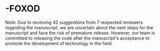 # -FOXOD
Note: Due to receiving 42 suggestions from 7 respected reviewers regarding the manuscript, we are uncertain about the next steps for the manuscript and face the risk of premature release. However, our team is committed to releasing the code after the manuscript's acceptance to promote the development of technology in the field.
